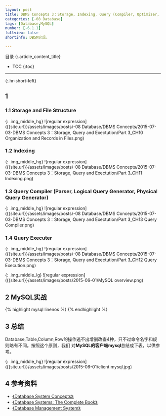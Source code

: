 ```yaml
---
layout: post
title: DBMS Concepts 3：Storage, Indexing, Query (Compiler, Optimizer, Executer)
categories: [-08 Database]
tags: [Database,MySQL]
number: [-6.1.1]
fullview: false
shortinfo: DBSM实现。

---
```

目录
{:.article_content_title}


* TOC
{:toc}

---
{:.hr-short-left}

## 1 ##

### 1.1 Storage and File Structure ###

{: .img_middle_hg}
![regular expression]({{site.url}}/assets/images/posts/-08 Database/DBMS Concepts/2015-07-03-DBMS Concepts 3：Storage, Query and Exectution/Part 3_CH10 Organization and Records in Files.png)

### 1.2 Indexing ###

{: .img_middle_hg}
![regular expression]({{site.url}}/assets/images/posts/-08 Database/DBMS Concepts/2015-07-03-DBMS Concepts 3：Storage, Query and Exectution/Part 3_CH11 Indexing.png)

### 1.3 Query Compiler (Parser, Logical Query Generator, Physical Query Generator) 

{: .img_middle_hg}
![regular expression]({{site.url}}/assets/images/posts/-08 Database/DBMS Concepts/2015-07-03-DBMS Concepts 3：Storage, Query and Exectution/Part 3_CH13 Query Compiler.png)

### 1.4 Query Executer ###

{: .img_middle_hg}
![regular expression]({{site.url}}/assets/images/posts/-08 Database/DBMS Concepts/2015-07-03-DBMS Concepts 3：Storage, Query and Exectution/Part 3_CH12 Query Execution.png)








{: .img_middle_lg}
![regular expression]({{site.url}}/assets/images/posts/2015-06-01/MySQL overview.png)


## 2 MySQL实战 ## 

{% highlight mysql linenos %}
{% endhighlight %}


## 3 总结 ##

Database,Table,Column,Row的操作逃不出增删改查4种，只不过命令名字和规则略有不同。按照这个原则，我们
对**MySQL的客户端mysql**总结成下表，以供参考。

{: .img_middle_hg}
![regular expression]({{site.url}}/assets/images/posts/2015-06-01/client mysql.jpg)


## 4 参考资料 ##
- [《Database System Concepts》](https://www.amazon.com/Database-Concepts-Abraham-Silberschatz-Professor/dp/0073523321);
- [《Database Systems: The Complete Book》](https://www.amazon.com/Database-Systems-Complete-Book-2nd/dp/0131873253);
- [《Database Management System》](https://www.amazon.com/Database-Management-Systems-Raghu-Ramakrishnan/dp/0072465638);





